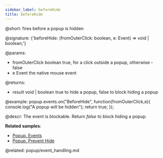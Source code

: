 ```yaml
---
sidebar_label: beforeHide
title: beforeHide
---          
```


@short: fires before a popup is hidden

@signature: {'beforeHide: (fromOuterClick: boolean, e: Event) => void | boolean;'}

@params:
- fromOuterClick		boolean			true, for a click outside a popup, otherwise - false
- e						Event			the native mouse event

@returns:
- result		void | boolean			true to hide a popup, false to block hiding a popup

@example:
popup.events.on("BeforeHide", function(fromOuterClick,e){
    console.log("A popup will be hidden");
    return true;
});



@descr:
The event is blockable. Return *false* to block hiding a popup.

**Related samples**:
- [Popup. Events](https://snippet.dhtmlx.com/ro2lza9t)
- [Popup. Prevent Hide](https://snippet.dhtmlx.com/aocef9cv)


@related: popup/event_handling.md
